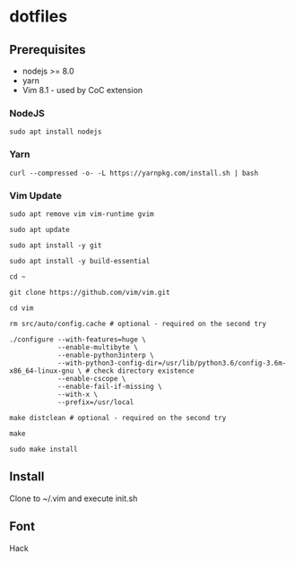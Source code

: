 # dotfiles

## Prerequisites

* nodejs >= 8.0
* yarn 
* Vim 8.1 - used by CoC extension

### NodeJS

```
sudo apt install nodejs
```

### Yarn

```
curl --compressed -o- -L https://yarnpkg.com/install.sh | bash
```

### Vim Update

```
sudo apt remove vim vim-runtime gvim

sudo apt update

sudo apt install -y git

sudo apt install -y build-essential

cd ~

git clone https://github.com/vim/vim.git

cd vim

rm src/auto/config.cache # optional - required on the second try

./configure --with-features=huge \
            --enable-multibyte \
            --enable-python3interp \
            --with-python3-config-dir=/usr/lib/python3.6/config-3.6m-x86_64-linux-gnu \ # check directory existence
            --enable-cscope \
            --enable-fail-if-missing \
            --with-x \
            --prefix=/usr/local

make distclean # optional - required on the second try

make

sudo make install
```

## Install

Clone to ~/.vim and execute init.sh

## Font

Hack

